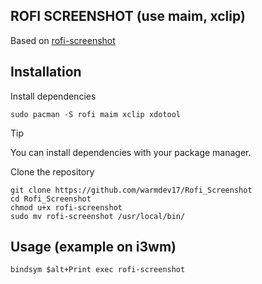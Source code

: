 ## ROFI SCREENSHOT (use maim, xclip)

Based on [rofi-screenshot](https://github.com/ceuk/rofi-screenshot)

## Installation

Install dependencies

```
sudo pacman -S rofi maim xclip xdotool
```

> [!TIP]
> You can install dependencies with your package manager.

Clone the repository

```
git clone https://github.com/warmdev17/Rofi_Screenshot
cd Rofi_Screenshot
chmod u+x rofi-screenshot
sudo mv rofi-screenshot /usr/local/bin/
```

## Usage (example on i3wm)

```
bindsym $alt+Print exec rofi-screenshot
```
